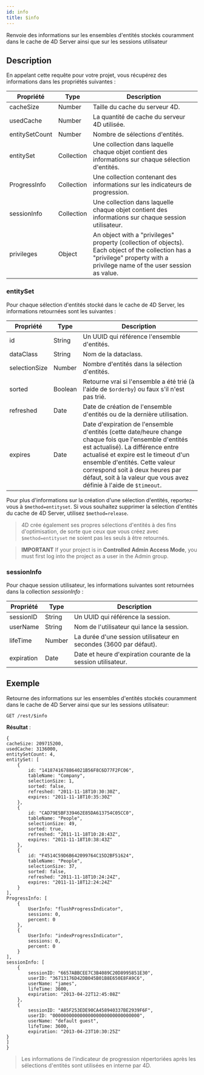 ```yaml
---
id: info
title: $info
---
```


Renvoie des informations sur les ensembles d'entités stockés couramment dans le cache de 4D Server ainsi que sur les sessions utilisateur

## Description

En appelant cette requête pour votre projet, vous récupérez des informations dans les propriétés suivantes :

| Propriété      | Type       | Description                                                                                                                                                                                                                     |
| -------------- | ---------- | ------------------------------------------------------------------------------------------------------------------------------------------------------------------------------------------------------------------------------- |
| cacheSize      | Number     | Taille du cache du serveur 4D.                                                                                                                                                                                  |
| usedCache      | Number     | La quantité de cache du serveur 4D utilisée.                                                                                                                                                                    |
| entitySetCount | Number     | Nombre de sélections d'entités.                                                                                                                                                                                 |
| entitySet      | Collection | Une collection dans laquelle chaque objet contient des informations sur chaque sélection d'entités.                                                                                                             |
| ProgressInfo   | Collection | Une collection contenant des informations sur les indicateurs de progression.                                                                                                                                   |
| sessionInfo    | Collection | Une collection dans laquelle chaque objet contient des informations sur chaque session utilisateur.                                                                                                             |
| privileges     | Object     | An object with a "privileges" property (collection of objects). Each object of the collection has a "privilege" property with a privilege name of the user session as value. |

### entitySet

Pour chaque sélection d'entités stocké dans le cache de 4D Server, les informations retournées sont les suivantes :

| Propriété     | Type    | Description                                                                                                                                                                                                                                                                                                                                                                                      |
| ------------- | ------- | ------------------------------------------------------------------------------------------------------------------------------------------------------------------------------------------------------------------------------------------------------------------------------------------------------------------------------------------------------------------------------------------------ |
| id            | String  | Un UUID qui référence l'ensemble d'entités.                                                                                                                                                                                                                                                                                                                                      |
| dataClass     | String  | Nom de la dataclass.                                                                                                                                                                                                                                                                                                                                                             |
| selectionSize | Number  | Nombre d'entités dans la sélection d'entités.                                                                                                                                                                                                                                                                                                                                    |
| sorted        | Boolean | Retourne vrai si l'ensemble a été trié (à l'aide de `$orderby`) ou faux s'il n'est pas trié.                                                                                                                                                                                                                                                                  |
| refreshed     | Date    | Date de création de l'ensemble d'entités ou de la dernière utilisation.                                                                                                                                                                                                                                                                                                          |
| expires       | Date    | Date d'expiration de l'ensemble d'entités (cette date/heure change chaque fois que l'ensemble d'entités est actualisé). La différence entre actualisé et expire est le timeout d'un ensemble d'entités. Cette valeur correspond soit à deux heures par défaut, soit à la valeur que vous avez définie à l'aide de `$timeout`. |

Pour plus d'informations sur la création d'une sélection d'entités, reportez-vous à `$method=entityset`. Si vous souhaitez supprimer la sélection d'entités du cache de 4D Server, utilisez `$method=release`.

> 4D crée également ses propres sélections d'entités à des fins d'optimisation, de sorte que ceux que vous créez avec `$method=entityset` ne soient pas les seuls à être retournés.

> **IMPORTANT**
> If your project is in **Controlled Admin Access Mode**, you must first log into the project as a user in the Admin group.

### sessionInfo

Pour chaque session utilisateur, les informations suivantes sont retournées dans la collection _sessionInfo_ :

| Propriété  | Type   | Description                                                                                          |
| ---------- | ------ | ---------------------------------------------------------------------------------------------------- |
| sessionID  | String | Un UUID qui référence la session.                                                    |
| userName   | String | Nom de l'utilisateur qui lance la session.                                           |
| lifeTime   | Number | La durée d'une session utilisateur en secondes (3600 par défaut). |
| expiration | Date   | Date et heure d'expiration courante de la session utilisateur.                       |

## Exemple

Retourne des informations sur les ensembles d'entités stockés couramment dans le cache de 4D Server ainsi que sur les sessions utilisateur:

`GET /rest/$info`

**Résultat** :

```
{
cacheSize: 209715200,
usedCache: 3136000,
entitySetCount: 4,
entitySet: [
    {
        id: "1418741678864021B56F8C6D77F2FC06",
        tableName: "Company",
        selectionSize: 1,
        sorted: false,
        refreshed: "2011-11-18T10:30:30Z",
        expires: "2011-11-18T10:35:30Z"
    },
    {
        id: "CAD79E5BF339462E85DA613754C05CC0",
        tableName: "People",
        selectionSize: 49,
        sorted: true,
        refreshed: "2011-11-18T10:28:43Z",
        expires: "2011-11-18T10:38:43Z"
    },
    {
        id: "F4514C59D6B642099764C15D2BF51624",
        tableName: "People",
        selectionSize: 37,
        sorted: false,
        refreshed: "2011-11-18T10:24:24Z",
        expires: "2011-11-18T12:24:24Z"
    }
],
ProgressInfo: [
    {
        UserInfo: "flushProgressIndicator",
        sessions: 0,
        percent: 0
    },
    {
        UserInfo: "indexProgressIndicator",
        sessions: 0,
        percent: 0
    }
],
sessionInfo: [
    {
        sessionID: "6657ABBCEE7C3B4089C20D8995851E30",
        userID: "36713176D42DB045B01B8E650E8FA9C6",
        userName: "james",
        lifeTime: 3600,
        expiration: "2013-04-22T12:45:08Z"
    },
    {
        sessionID: "A85F253EDE90CA458940337BE2939F6F",
        userID: "00000000000000000000000000000000",
        userName: "default guest",
        lifeTime: 3600,
        expiration: "2013-04-23T10:30:25Z"
}
]
}
```

> Les informations de l'indicateur de progression répertoriées après les sélections d'entités sont utilisées en interne par 4D.
